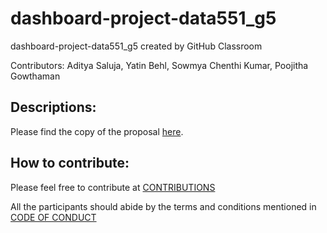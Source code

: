 # dashboard-project-data551_g5
dashboard-project-data551_g5 created by GitHub Classroom

Contributors: Aditya Saluja, Yatin Behl, Sowmya Chenthi Kumar, Poojitha Gowthaman

## Descriptions:

Please find the copy of the proposal [here](https://github.com/ubco-mds-2020-labs/dashboard-project-data551_g5/blob/main/PROPOSAL.md).

## How to contribute:

Please feel free to contribute at [CONTRIBUTIONS](https://github.com/ubco-mds-2020-labs/dashboard-project-data551_g5/blob/main/Contributions.md)

All the participants should abide by the terms and conditions mentioned in [CODE OF CONDUCT](https://github.com/ubco-mds-2020-labs/dashboard-project-data551_g5/blob/main/CODE_OF_CONDUCT.md)

